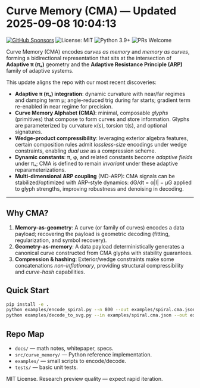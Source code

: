 # Curve Memory (CMA) — Updated 2025-09-08 10:04:13

[![GitHub Sponsors](https://img.shields.io/github/sponsors/RDM3DC)](https://github.com/sponsors/RDM3DC)
![License: MIT](https://img.shields.io/badge/License-MIT-yellow.svg)
![Python 3.9+](https://img.shields.io/badge/Python-3.9%2B-blue.svg)
![PRs Welcome](https://img.shields.io/badge/PRs-welcome-brightgreen.svg)

Curve Memory (CMA) encodes *curves as memory* and *memory as curves*, forming a bidirectional
representation that sits at the intersection of **Adaptive π (πₐ)** geometry and the **Adaptive Resistance
Principle (ARP)** family of adaptive systems.

This update aligns the repo with our most recent discoveries:
- **Adaptive π (πₐ) integration**: dynamic curvature with near/far regimes and damping term μ; angle-reduced
  trig during far starts; gradient term re-enabled in near regime for precision.
- **Curve Memory Alphabet (CMA)**: minimal, composable *glyphs* (primitives) that compose to form curves
  and store information. Glyphs are parameterized by curvature κ(s), torsion τ(s), and optional signatures.
- **Wedge-product compressibility**: leveraging exterior algebra features, certain composition rules admit
  *lossless-size* encodings under wedge constraints, enabling *dual use* as a compression scheme.
- **Dynamic constants**: π, φ, and related constants become *adaptive fields* under πₐ; CMA is defined to
  remain *invariant* under these adaptive reparameterizations.
- **Multi-dimensional ARP coupling** (MD-ARP): CMA signals can be stabilized/optimized with ARP-style
  dynamics: dG/dt = α|I| − μG applied to glyph strengths, improving robustness and denoising in decoding.

---

## Why CMA?
1. **Memory-as-geometry**: A curve (or family of curves) encodes a data payload; recovering the payload is
   geometric decoding (fitting, regularization, and symbol recovery).
2. **Geometry-as-memory**: A data payload deterministically generates a canonical curve constructed from
   CMA glyphs with stability guarantees.
3. **Compression & hashing**: Exterior/wedge constraints make some concatenations *non-inflationary*,
   providing structural compressibility and *curve-hash* capabilities.

## Quick Start
```bash
pip install -e .
python examples/encode_spiral.py --n 800 --out examples/spiral.cma.json
python examples/decode_to_svg.py --in examples/spiral.cma.json --out examples/spiral.svg
```

## Repo Map
- `docs/` — math notes, whitepaper, specs.
- `src/curve_memory/` — Python reference implementation.
- `examples/` — small scripts to encode/decode.
- `tests/` — basic unit tests.

MIT License. Research preview quality — expect rapid iteration.
